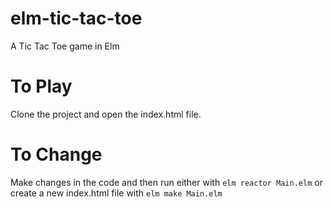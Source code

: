 # elm-tic-tac-toe
A Tic Tac Toe game in Elm

# To Play
Clone the project and open the index.html file.

# To Change
Make changes in the code and then run either with `elm reactor Main.elm` or 
create a new index.html file with `elm make Main.elm`
